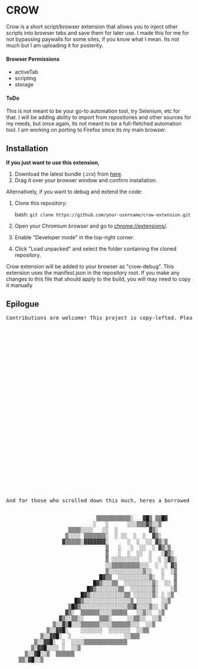# CROW                  

Crow is a short script/browser extension that allows you to inject other scripts into browser tabs and save them for later use. I made this for me for not bypassing paywalls for some sites, if you know what I mean. Its not much but I am uploading it for posterity.

#### Browser Permissions
+ activeTab
+ scripting
+ storage

#### ToDo
This is not meant to be your go-to automation tool, try Selenium, etc for that.
I will be adding ability to import from repositories and other sources for my needs, but once again, its not meant to be a full-fletched automation tool. 
I am working on porting to Firefox since its my main browser.

## Installation

**If you just want to use this extension,**
1. Download the latest bundle (.crx) from [here](https://github.com/SubhamBurnwal/Crow-Scripting-Extension/tree/master/bundles).
2. Drag it over your browser window and confirm installation.

Alternatively, if you want to debug and extend the code:

1. Clone this repository:

    bash: `git clone https://github.com/your-username/crow-extension.git`
2. Open your Chromium browser and go to [chrome://extensions/](chrome://extensions/).
3. Enable "Developer mode" in the top-right corner.
4. Click "Load unpacked" and select the folder containing the cloned repository. 

Crow extension will be added to your browser as "crow-debug". 
This extension uses the manifest.json in the repository root. If you make any changes to this file that should apply to the build, you will may need to copy it manually

## Epilogue
<pre>
Contributions are welcome! This project is copy-lefted. Please search up the term yourself.






























And for those who scrolled down this much, heres a borrowed ascii art cause I am bad at it:

 
                             ▒▒▒▒▒▒▒▒▒▒▒░   ▓█▒ ▒▒█▓    
                            ░   ░      ░░░▒▒▒▓▒░░▒      
                    ▒▒▒▒░░░░   ░░  ░          ▓▒░       
                   ▒░░░░ ▒▒▒▒▒▒▒░  ░ ░░  ░  ░  ▓▒░       
                  ▓▒▒▒▒▒░▓▓▓▓▓▓▓░      ░  ░  ░░ ▓▒░▒      
                                ▒   ░   ░  ░░  ░ ▓▒░▒   
                                ▒   ░  ░  ░░  ░   ░▓▒░ 
                                ▒ ░░░░░░░░░   ░  ░ ░▓▒░
                                ░░▒▒▒▒▒▒▒▒▒░░░  ░  ░ ▓▒ 
                                ▒░░░░░░░░░░░▒░░   ░  ░▒ 
                              █▓▒▒  ░░░░░░░░░░▒░  ░   ▒ 
                            █▓▒░░░▒▒  ░░░░░░░░░▒░  ░░ ▒ 
                          █▓▒░░░░░░░▒▒  ░░░░░░░▒░    ░▒ 
                        █▓▒░░░░░░░░░░░▒▒ ░░░░░░▒░ ░ ░▒  
                      █▓▒░░░░░░░░░░░░░░░▒ ░░░░░   ░░▒   
                    ▒█▓▒░░░░░░░░░░░░░░░▒▒▓░░░░▒░░ ░▒    
                   ▓▒░  ▒▒▒▒▒▒░░░░▒▒▒▒▒   ░░▒░░  ░▒     
                 ▓▒░░▒▒░░     ▒▒▒░     ░░▒▒░░  ░░▒      
               ▒░░▓▒█░░░▒▒▒▒▒▒░░░░▒▒▒▒▒▒░░░  ░░▒        
             ▒░░▓▓█░    ░░░░░░░  ░░░░░░░  ░░▒▒          
           ▒░░▓▓█░  ░                 ░░▒▒▒             
         ▒░░▓▓█░  ░  ░░░░▒▒▒▒▒▒▒▒▒▒▒▒▒▒                 
        ▒░▓▓█░░░░ ░  ░░▒                                
      ▒░░▓█░░▒  ▒▒▒▒▒▒                                  
    ▒▒░▓█░░▒
    
</pre>
